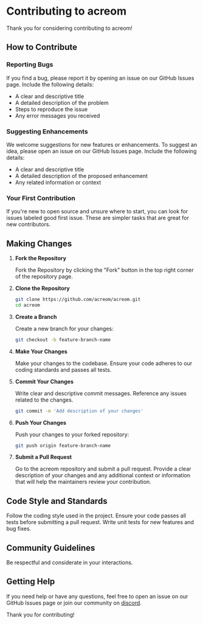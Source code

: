 # Contributing to acreom
Thank you for considering contributing to acreom!

## How to Contribute

### Reporting Bugs

If you find a bug, please report it by opening an issue on our GitHub Issues page. Include the following details:

- A clear and descriptive title
- A detailed description of the problem
- Steps to reproduce the issue
- Any error messages you received

### Suggesting Enhancements

We welcome suggestions for new features or enhancements. To suggest an idea, please open an issue on our GitHub Issues page. Include the following details:

- A clear and descriptive title
- A detailed description of the proposed enhancement
- Any related information or context

### Your First Contribution

If you're new to open source and unsure where to start, you can look for issues labeled good first issue. These are simpler tasks that are great for new contributors.

## Making Changes

1. **Fork the Repository** 

    Fork the Repository by clicking the "Fork" button in the top right corner of the repository page.

2. **Clone the Repository**

    ```bash
    git clone https://github.com/acreom/acreom.git
    cd acreom
    ```

3. **Create a Branch**

    Create a new branch for your changes:
    ```bash
    git checkout -b feature-branch-name
    ```

4. **Make Your Changes**

    Make your changes to the codebase. Ensure your code adheres to our coding standards and passes all tests.

5. **Commit Your Changes**

   Write clear and descriptive commit messages. Reference any issues related to the changes.
    ```bash
    git commit -m 'Add description of your changes'
    ```

6. **Push Your Changes**

    Push your changes to your forked repository:
    ```bash
    git push origin feature-branch-name
    ```

7. **Submit a Pull Request**

   Go to the acreom repository and submit a pull request. Provide a clear description of your changes and any additional context or information that will help the maintainers review your contribution.

## Code Style and Standards
Follow the coding style used in the project.
Ensure your code passes all tests before submitting a pull request.
Write unit tests for new features and bug fixes.

## Community Guidelines
Be respectful and considerate in your interactions.

## Getting Help
If you need help or have any questions, feel free to open an issue on our GitHub Issues page or join our community on <a href="https://discord.gg/RS9ThmHhQp">discord</a>.

Thank you for contributing!